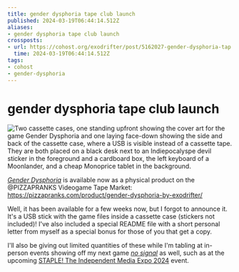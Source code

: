 ```yaml
---
title: gender dysphoria tape club launch
published: 2024-03-19T06:44:14.512Z
aliases:
- gender dysphoria tape club launch
crossposts:
- url: https://cohost.org/exodrifter/post/5162027-gender-dysphoria-tap
  time: 2024-03-19T06:44:14.512Z
tags:
- cohost
- gender-dysphoria
---
```


# gender dysphoria tape club launch

![Two cassette cases, one standing upfront showing the cover art for the game Gender Dysphoria and one laying face-down showing the side and back of the cassette case, where a USB is visible instead of a cassette tape. They are both placed on a black desk next to an Indiepocalyspe devil sticker in the foreground and a cardboard box, the left keyboard of a Moonlander, and a cheap Monoprice tablet in the background.](20240319064414-tape.png)

_[Gender Dysphoria](../press-kits/gender-dysphoria.md)_ is available now as a physical product on the @PIZZAPRANKS Videogame Tape Market: https://pizzapranks.com/product/gender-dysphoria-by-exodrifter/

Well, it has been available for a few weeks now, but I forgot to announce it. It's a USB stick with the game files inside a cassette case (stickers not included)! I've also included a special README file with a short personal letter from myself as a special bonus for those of you that get a copy.

I'll also be giving out limited quantities of these while I'm tabling at in-person events showing off my next game _[no signal](../press-kits/no-signal.md)_ as well, such as at the upcoming [STAPLE! The Independent Media Expo 2024](https://www.eventbrite.com/e/staple-the-independent-media-expo-2024-tickets-813467231387) event.
